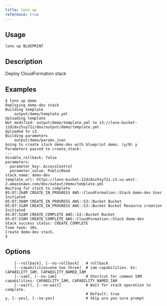 ```yaml
---
title: lono up
reference: true
---
```


## Usage

    lono up BLUEPRINT

## Description

Deploy CloudFormation stack

## Examples

    $ lono up demo
    Deploying demo-dev stack
    Building template
        output/demo/template.yml
    Uploading template
    Not modified: output/demo/template.yml to s3://lono-bucket-12di8xz5sy72z/dev/output/demo/template.yml
    Uploaded to s3.
    Building parameters
        output/demo/params.json
    Going to create stack demo-dev with blueprint demo. (y/N) y
    Parameters passed to create_stack:
    ---
    disable_rollback: false
    parameters:
    - parameter_key: AccessControl
      parameter_value: PublicRead
    stack_name: demo-dev
    template_url: https://lono-bucket-12di8xz5sy72z.s3.us-west-2.amazonaws.com/dev/output/demo/template.yml
    Waiting for stack to complete
    05:07:26AM CREATE_IN_PROGRESS AWS::CloudFormation::Stack demo-dev User Initiated
    05:07:30AM CREATE_IN_PROGRESS AWS::S3::Bucket Bucket
    05:07:31AM CREATE_IN_PROGRESS AWS::S3::Bucket Bucket Resource creation Initiated
    05:07:52AM CREATE_COMPLETE AWS::S3::Bucket Bucket
    05:07:53AM CREATE_COMPLETE AWS::CloudFormation::Stack demo-dev
    Stack success status: CREATE_COMPLETE
    Time took: 30s.
    Create demo-dev stack.
    $


## Options

```
    [--rollback], [--no-rollback]   # rollback
    [--capabilities=one two three]  # iam capabilities. Ex: CAPABILITY_IAM, CAPABILITY_NAMED_IAM
    [--iam], [--no-iam]             # Shortcut for common IAM capabilities: CAPABILITY_IAM, CAPABILITY_NAMED_IAM
    [--wait], [--no-wait]           # Wait for stack operation to complete.
                                    # Default: true
y, [--yes], [--no-yes]              # Skip are you sure prompt
```

